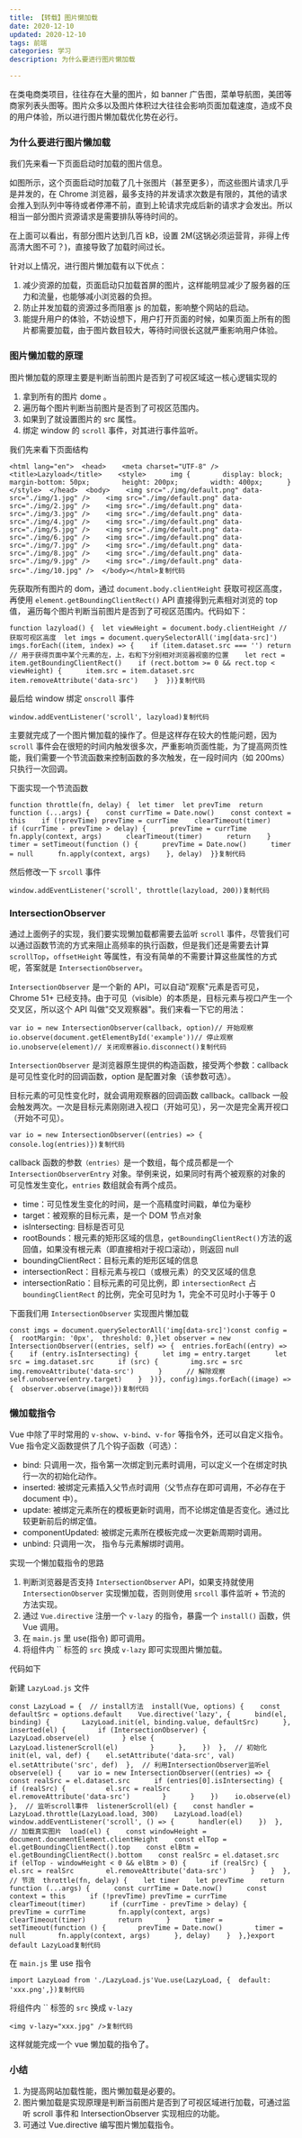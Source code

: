 ```yaml
---
title: 【转载】图片懒加载
date: 2020-12-10
updated: 2020-12-10
tags: 前端
categories: 学习
description: 为什么要进行图片懒加载

---
```




在类电商类项目，往往存在大量的图片，如 banner 广告图，菜单导航图，美团等商家列表头图等。图片众多以及图片体积过大往往会影响页面加载速度，造成不良的用户体验，所以进行图片懒加载优化势在必行。

### 为什么要进行图片懒加载

我们先来看一下页面启动时加载的图片信息。

如图所示，这个页面启动时加载了几十张图片（甚至更多），而这些图片请求几乎是并发的，在 Chrome 浏览器，最多支持的并发请求次数是有限的，其他的请求会推入到队列中等待或者停滞不前，直到上轮请求完成后新的请求才会发出。所以相当一部分图片资源请求是需要排队等待时间的。

在上面可以看出，有部分图片达到几百 kB，设置 2M(这锅必须运营背，非得上传高清大图不可？)，直接导致了加载时间过长。

针对以上情况，进行图片懒加载有以下优点：

1. 减少资源的加载，页面启动只加载首屏的图片，这样能明显减少了服务器的压力和流量，也能够减小浏览器的负担。
2. 防止并发加载的资源过多而阻塞 js 的加载，影响整个网站的启动。
3. 能提升用户的体验，不妨设想下，用户打开页面的时候，如果页面上所有的图片都需要加载，由于图片数目较大，等待时间很长这就严重影响用户体验。

### 图片懒加载的原理

图片懒加载的原理主要是判断当前图片是否到了可视区域这一核心逻辑实现的

1. 拿到所有的图片 dome 。
2. 遍历每个图片判断当前图片是否到了可视区范围内。
3. 如果到了就设置图片的 src 属性。
4. 绑定 window 的 `scroll` 事件，对其进行事件监听。

我们先来看下页面结构

```
<html lang="en">  <head>    <meta charset="UTF-8" />    <title>Lazyload</title>    <style>      img {        display: block;        margin-bottom: 50px;        height: 200px;        width: 400px;      }    </style>  </head>  <body>    <img src="./img/default.png" data-src="./img/1.jpg" />    <img src="./img/default.png" data-src="./img/2.jpg" />    <img src="./img/default.png" data-src="./img/3.jpg" />    <img src="./img/default.png" data-src="./img/4.jpg" />    <img src="./img/default.png" data-src="./img/5.jpg" />    <img src="./img/default.png" data-src="./img/6.jpg" />    <img src="./img/default.png" data-src="./img/7.jpg" />    <img src="./img/default.png" data-src="./img/8.jpg" />    <img src="./img/default.png" data-src="./img/9.jpg" />    <img src="./img/default.png" data-src="./img/10.jpg" />  </body></html>复制代码
```

先获取所有图片的 dom，通过 `document.body.clientHeight` 获取可视区高度，再使用 `element.getBoundingClientRect()` API 直接得到元素相对浏览的 top 值， 遍历每个图片判断当前图片是否到了可视区范围内。代码如下：

```
function lazyload() {  let viewHeight = document.body.clientHeight //获取可视区高度  let imgs = document.querySelectorAll('img[data-src]')  imgs.forEach((item, index) => {    if (item.dataset.src === '') return    // 用于获得页面中某个元素的左，上，右和下分别相对浏览器视窗的位置    let rect = item.getBoundingClientRect()    if (rect.bottom >= 0 && rect.top < viewHeight) {      item.src = item.dataset.src      item.removeAttribute('data-src')    }  })}复制代码
```

最后给 window 绑定 `onscroll` 事件

```
window.addEventListener('scroll', lazyload)复制代码
```

主要就完成了一个图片懒加载的操作了。但是这样存在较大的性能问题，因为 `scroll` 事件会在很短的时间内触发很多次，严重影响页面性能，为了提高网页性能，我们需要一个节流函数来控制函数的多次触发，在一段时间内（如 200ms）只执行一次回调。

下面实现一个节流函数

```
function throttle(fn, delay) {  let timer  let prevTime  return function (...args) {    const currTime = Date.now()    const context = this    if (!prevTime) prevTime = currTime    clearTimeout(timer)    if (currTime - prevTime > delay) {      prevTime = currTime      fn.apply(context, args)      clearTimeout(timer)      return    }    timer = setTimeout(function () {      prevTime = Date.now()      timer = null      fn.apply(context, args)    }, delay)  }}复制代码
```

然后修改一下 `srcoll` 事件

```
window.addEventListener('scroll', throttle(lazyload, 200))复制代码
```

### IntersectionObserver

通过上面例子的实现，我们要实现懒加载都需要去监听 `scroll` 事件，尽管我们可以通过函数节流的方式来阻止高频率的执行函数，但是我们还是需要去计算 `scrollTop`，`offsetHeight` 等属性，有没有简单的不需要计算这些属性的方式呢，答案就是 `IntersectionObserver`。

`IntersectionObserver` 是一个新的 API，可以自动"观察"元素是否可见，Chrome 51+ 已经支持。由于可见（visible）的本质是，目标元素与视口产生一个交叉区，所以这个 API 叫做"交叉观察器"。我们来看一下它的用法：

```
var io = new IntersectionObserver(callback, option)// 开始观察io.observe(document.getElementById('example'))// 停止观察io.unobserve(element)// 关闭观察器io.disconnect()复制代码
```

`IntersectionObserver` 是浏览器原生提供的构造函数，接受两个参数：callback 是可见性变化时的回调函数，option 是配置对象（该参数可选）。

目标元素的可见性变化时，就会调用观察器的回调函数 callback。callback 一般会触发两次。一次是目标元素刚刚进入视口（开始可见），另一次是完全离开视口（开始不可见）。

```
var io = new IntersectionObserver((entries) => {  console.log(entries)})复制代码
```

callback 函数的参数`（entries）`是一个数组，每个成员都是一个 `IntersectionObserverEntry` 对象。举例来说，如果同时有两个被观察的对象的可见性发生变化，`entries` 数组就会有两个成员。

- time：可见性发生变化的时间，是一个高精度时间戳，单位为毫秒
- target：被观察的目标元素，是一个 DOM 节点对象
- isIntersecting: 目标是否可见
- rootBounds：根元素的矩形区域的信息，`getBoundingClientRect()`方法的返回值，如果没有根元素（即直接相对于视口滚动），则返回 null
- boundingClientRect：目标元素的矩形区域的信息
- intersectionRect：目标元素与视口（或根元素）的交叉区域的信息
- intersectionRatio：目标元素的可见比例，即 `intersectionRect` 占 `boundingClientRect` 的比例，完全可见时为 1，完全不可见时小于等于 0

下面我们用 `IntersectionObserver` 实现图片懒加载

```
const imgs = document.querySelectorAll('img[data-src]')const config = {  rootMargin: '0px',  threshold: 0,}let observer = new IntersectionObserver((entries, self) => {  entries.forEach((entry) => {    if (entry.isIntersecting) {      let img = entry.target      let src = img.dataset.src      if (src) {        img.src = src        img.removeAttribute('data-src')      }      // 解除观察      self.unobserve(entry.target)    }  })}, config)imgs.forEach((image) => {  observer.observe(image)})复制代码
```

### 懒加载指令

Vue 中除了平时常用的 `v-show`、`v-bind`、`v-for` 等指令外，还可以自定义指令。Vue 指令定义函数提供了几个钩子函数（可选）：

- bind: 只调用一次，指令第一次绑定到元素时调用，可以定义一个在绑定时执行一次的初始化动作。
- inserted: 被绑定元素插入父节点时调用（父节点存在即可调用，不必存在于 document 中）。
- update: 被绑定元素所在的模板更新时调用，而不论绑定值是否变化。通过比较更新前后的绑定值。
- componentUpdated: 被绑定元素所在模板完成一次更新周期时调用。
- unbind: 只调用一次， 指令与元素解绑时调用。

实现一个懒加载指令的思路

1. 判断浏览器是否支持 `IntersectionObserver` API，如果支持就使用 `IntersectionObserver` 实现懒加载，否则则使用 `srcoll` 事件监听 + 节流的方法实现。
2. 通过 `Vue.directive` 注册一个 `v-lazy` 的指令，暴露一个 `install()` 函数，供 Vue 调用。
3. 在 `main.js` 里 use(指令) 即可调用。
4. 将组件内 `` 标签的 `src` 换成 `v-lazy` 即可实现图片懒加载。

代码如下

新建 `LazyLoad.js` 文件

```
const LazyLoad = {  // install方法  install(Vue, options) {    const defaultSrc = options.default    Vue.directive('lazy', {      bind(el, binding) {        LazyLoad.init(el, binding.value, defaultSrc)      },      inserted(el) {        if (IntersectionObserver) {          LazyLoad.observe(el)        } else {          LazyLoad.listenerScroll(el)        }      },    })  },  // 初始化  init(el, val, def) {    el.setAttribute('data-src', val)    el.setAttribute('src', def)  },  // 利用IntersectionObserver监听el  observe(el) {    var io = new IntersectionObserver((entries) => {      const realSrc = el.dataset.src      if (entries[0].isIntersecting) {        if (realSrc) {          el.src = realSrc          el.removeAttribute('data-src')        }      }    })    io.observe(el)  },  // 监听scroll事件  listenerScroll(el) {    const handler = LazyLoad.throttle(LazyLoad.load, 300)    LazyLoad.load(el)    window.addEventListener('scroll', () => {      handler(el)    })  },  // 加载真实图片  load(el) {    const windowHeight = document.documentElement.clientHeight    const elTop = el.getBoundingClientRect().top    const elBtm = el.getBoundingClientRect().bottom    const realSrc = el.dataset.src    if (elTop - windowHeight < 0 && elBtm > 0) {      if (realSrc) {        el.src = realSrc        el.removeAttribute('data-src')      }    }  },  // 节流  throttle(fn, delay) {    let timer    let prevTime    return function (...args) {      const currTime = Date.now()      const context = this      if (!prevTime) prevTime = currTime      clearTimeout(timer)      if (currTime - prevTime > delay) {        prevTime = currTime        fn.apply(context, args)        clearTimeout(timer)        return      }      timer = setTimeout(function () {        prevTime = Date.now()        timer = null        fn.apply(context, args)      }, delay)    }  },}export default LazyLoad复制代码
```

在 `main.js` 里 use 指令

```
import LazyLoad from './LazyLoad.js'Vue.use(LazyLoad, {  default: 'xxx.png',})复制代码
```

将组件内 `` 标签的 `src` 换成 `v-lazy`

```
<img v-lazy="xxx.jpg" />复制代码
```

这样就能完成一个 vue 懒加载的指令了。

### 小结

1. 为提高网站加载性能，图片懒加载是必要的。
2. 图片懒加载是实现原理是判断当前图片是否到了可视区域进行加载，可通过监听 scroll 事件和 IntersectionObserver 实现相应的功能。
3. 可通过 Vue.directive 编写图片懒加载指令。